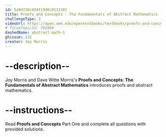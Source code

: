 ```yaml
---
id: 5a9d726c424fi9d0i9111101
title: Proofs and Concepts - The Fundamentals of Abstract Mathematics - Part 1
challengeType: 2
videoUrl: https://open.umn.edu/opentextbooks/textbooks/proofs-and-concepts-the-fundamentals-of-abstract-mathematics
# forumTopicId: 301086
dashedName: abstract-math-1
ghissue: 131
creator: Joy Morris 
---
```


# --description--

Joy Morris and Dave Witte Morris's __Proofs and Concepts: The Fundamentals of Abstract Mathematics__ introduces proofs and abstract mathematics.

# --instructions--

Read __Proofs and Concepts__ Part One and complete all questions with provided solutions.